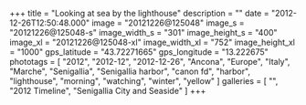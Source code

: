 +++
title = "Looking at sea by the lighthouse"
description = ""
date = "2012-12-26T12:50:48.000"
image = "20121226@125048"
image_s = "20121226@125048-s"
image_width_s = "301"
image_height_s = "400"
image_xl = "20121226@125048-xl"
image_width_xl = "752"
image_height_xl = "1000"
gps_latitude = "43.72271665"
gps_longitude = "13.222675"
phototags = [ "2012", "2012-12", "2012-12-26", "Ancona", "Europe", "Italy", "Marche", "Senigallia", "Senigallia harbor", "canon fd", "harbor", "lighthouse", "morning", "watching", "winter", "yellow" ]
galleries = [ "", "2012 Timeline", "Senigallia City and Seaside" ]
+++

